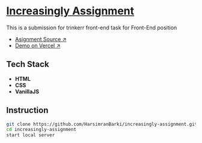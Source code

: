 # [Increasingly Assignment](https://increasingly-assignment.vercel.app/)

This is a submission for trinkerr front-end task for Front-End position

- [Asignment Source ↗](https://increasingly.notion.site/Assignment-9a2db35d3aa3470fba05b6f29caf1bb4)
- [Demo on Vercel ↗](http://increasingly-assignment.vercel.app/)

## Tech Stack

- **HTML**
- **CSS**
- **VanillaJS**

## Instruction

```bash
git clone https://github.com/HarsimranBarki/increasingly-assignment.git
cd increasingly-assignment
start local server
```
